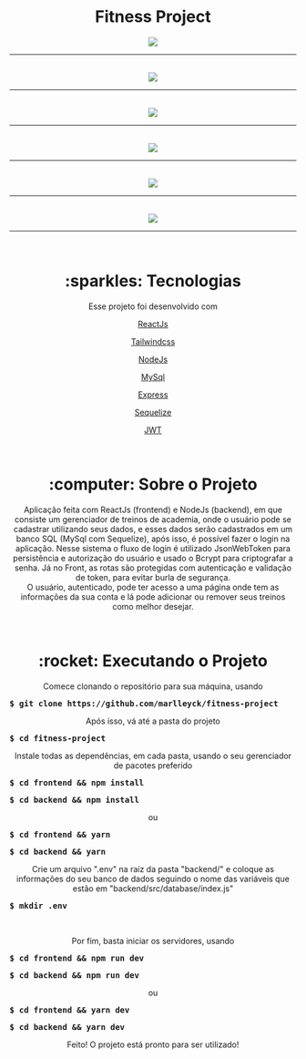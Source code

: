 <h1 align="center">Fitness Project</h1>

<div align="center">
  <div width="100%">
    <img src="screenshots/home/desktop.png">
  </div>
  <hr />
  <br />
  
  <div width="100%">
    <img src="screenshots/home/mobile.jpeg">
  </div>
  <hr />
  <br />
  
  <div width="100%">
    <img src="screenshots/profile/desktop.png">
  </div>
  <hr />
  <br />
  
  <div width="100%">
    <img src="screenshots/profile/mobile.jpeg">
  </div>
  <hr />
  <br />
  
  <div width="100%">
    <img src="screenshots/modal/desktop.png">
  </div>
  <hr />
  <br />
  
  <div width="100%">
    <img src="screenshots/modal/mobile.jpeg">
  </div>
  <hr />
  <br />
</div>

<h1 align="center">:sparkles: Tecnologias</h1>
<p align="center">Esse projeto foi desenvolvido com</h1>
<br />

<p align="center"><a href="https://pt-br.reactjs.org/">ReactJs</a></p>
<p align="center"><a href="https://tailwindcss.com/">Tailwindcss</a></p>
<p align="center"><a href="https://nodejs.org/en/">NodeJs</a></p>
<p align="center"><a href="https://www.mysql.com/">MySql</a></p>
<p align="center"><a href="https://expressjs.com/pt-br/">Express</a></p>
<p align="center"><a href="https://sequelize.org/">Sequelize</a></p>
<p align="center"><a href="https://jwt.io/">JWT</a></p>
<br />

<h1 align="center">:computer: Sobre o Projeto</h1>
<p align="center">Aplicação feita com ReactJs (frontend) e NodeJs (backend), em que consiste um gerenciador de treinos de academia, onde o usuário pode se cadastrar utilizando seus dados, e esses dados serão cadastrados em um banco SQL (MySql com Sequelize), após isso, é possível fazer o login na aplicação.
Nesse sistema o fluxo de login é utilizado JsonWebToken para persistência e autorização do usuário e usado o Bcrypt para criptografar a senha. Já no Front, as rotas são protegidas com autenticação e validação de token, para evitar burla de segurança. <br /> O usuário, autenticado, pode ter acesso a uma página onde tem as informações da sua conta e lá pode adicionar ou remover seus treinos como melhor desejar.</p>
<br />

<h1 align="center">:rocket: Executando o Projeto</h1>
<p align="center">Comece clonando o repositório para sua máquina, usando</p>
<pre><strong>$ git clone https://github.com/marlleyck/fitness-project</strong></pre>

<p align="center">Após isso, vá até a pasta do projeto</p>
<pre><strong>$ cd fitness-project</strong></pre>

<p align="center">Instale todas as dependências, em cada pasta, usando o seu gerenciador de pacotes preferido</p>
<pre><strong>$ cd frontend && npm install</strong></pre>
<pre><strong>$ cd backend && npm install</strong></pre>
<p align="center">ou</p>
<pre><strong>$ cd frontend && yarn</strong></pre>
<pre><strong>$ cd backend && yarn</strong></pre>

<p align="center">Crie um arquivo ".env" na raíz da pasta "backend/" e coloque as informações do seu banco de dados seguindo o nome das variáveis que estão em "backend/src/database/index.js"</p>
<pre><strong>$ mkdir .env</strong></pre>

<br />

<p align="center">Por fim, basta iniciar os servidores, usando</p>
<pre><strong>$ cd frontend && npm run dev</strong></pre>
<pre><strong>$ cd backend && npm run dev</strong></pre>
<p align="center">ou</p>
<pre><strong>$ cd frontend && yarn dev</strong></pre>
<pre><strong>$ cd backend && yarn dev</strong></pre>

<p align="center">Feito! O projeto está pronto para ser utilizado!</p>


